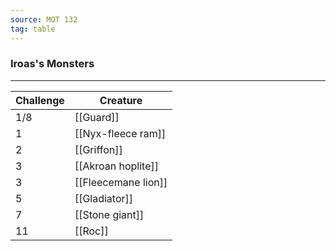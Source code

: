 ```yaml
---
source: MOT 132
tag: table
---
```


### Iroas's Monsters
---
|Challenge|Creature|
|----|------------|
|1/8|[[Guard]]|
|1|[[Nyx-fleece ram]]|
|2|[[Griffon]]|
|3|[[Akroan hoplite]]|
|3|[[Fleecemane lion]]|
|5|[[Gladiator]]|
|7|[[Stone giant]]|
|11|[[Roc]]|
